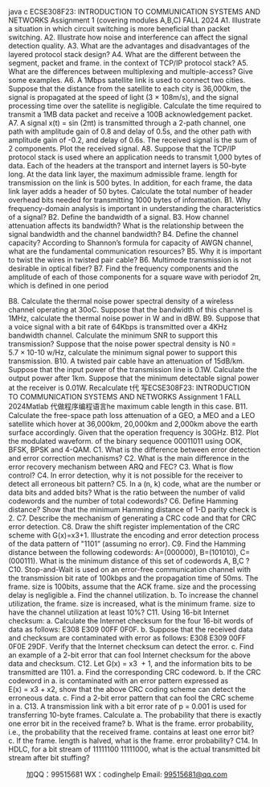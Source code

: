 java c
ECSE308F23: INTRODUCTION TO COMMUNICATION SYSTEMS AND NETWORKS
Assignment 1 (covering modules A,B,C)
FALL 2024
A1. Illustrate a situation in which circuit switching is more beneficial than packet switching.
A2. Illustrate how noise and interference can affect the signal detection quality.
A3. What are the advantages and disadvantages of the layered protocol stack design?
A4. What are the different between the segment, packet and frame. in the context of TCP/IP protocol stack?
A5. What are the differences between multiplexing and multiple-access? Give some examples.
A6. A 1Mbps satellite link is used to connect two cities. Suppose that the distance from the satellite to each city is 36,000km, the signal is propagated at the speed of light (3 × 108m/s), and the signal processing time over the satellite is negligible. Calculate the time required to transmit a 1MB data packet and receive a 100B acknowledgement packet.
A7. A signal x(t) = sin (2πt) is transmitted through a 2-path channel, one path with amplitude gain of 0.8 and delay of 0.5s, and the other path with amplitude gain of -0.2, and delay of 0.6s. The received signal is the sum of 2 components. Plot the received signal.
A8. Suppose that the TCP/IP protocol stack is used where an application needs to transmit 1,000 bytes of data. Each of the headers at the transport and internet layers is 50-byte long. At the data link layer, the maximum admissible frame. length for transmission on the link is 500 bytes. In addition, for each frame, the data link layer adds a header of 50 bytes. Calculate the total number of header overhead bits needed for transmitting 1000 bytes of information.
B1. Why frequency-domain analysis is important in understanding the characteristics of a signal?
B2. Define the bandwidth of a signal.
B3. How channel attenuation affects its bandwidth? What is the relationship between the signal bandwidth and the channel bandwidth?
B4. Define the channel capacity? According to Shannon’s formula for capacity of AWGN channel, what are the fundamental communication resources?
B5. Why it is important to twist the wires in twisted pair cable?
B6. Multimode transmission is not desirable in optical fiber?
B7. Find the frequency components and the amplitude of each of those components for a square wave with periodof 2π, which is defined in one period

B8. Calculate the thermal noise power spectral density of a wireless channel operating at 30oC. Suppose that the bandwidth of this channel is 1MHz, calculate the thermal noise power in W and in dBW.
B9. Suppose that a voice signal with a bit rate of 64Kbps is transmitted over a 4KHz bandwidth channel. Calculate the minimum SNR to support this transmission? Suppose that the noise power spectral density is N0 = 5.7 × 10-10 w/Hz, calculate the minimum signal power to support this transmission.
B10. A twisted pair cable have an attenuation of 15dB/km. Suppose that the input power of the transmission line is 0.1W. Calculate the output power after 1km. Suppose that the minimum detectable signal power at the receiver is 0.01W. Recalculate t代 写ECSE308F23: INTRODUCTION TO COMMUNICATION SYSTEMS AND NETWORKS Assignment 1 FALL 2024Matlab
代做程序编程语言he maximum cable length in this case.
B11. Calculate the free-space path loss attenuation of a GEO, a MEO and a LEO satellite which hover at 36,000km, 20,000km and 2,000km above the earth surface accordingly. Given that the operation frequency is 30GHz.
B12. Plot the modulated waveform. of the binary sequence 00011011 using OOK, BFSK, BPSK and 4-QAM.
C1. What is the difference between error detection and error correction mechanisms?
C2. What is the main difference in the error recovery mechanism between ARQ and FEC?
C3. What is flow control?
C4. In error detection, why it is not possible for the receiver to detect all erroneous bit pattern?
C5. In a (n, k) code, what are the number or data bits and added bits? What is the ratio between the number of valid codewords and the number of total codewords?
C6. Define Hamming distance? Show that the minimum Hamming distance of 1-D parity check is 2.
C7. Describe the mechanism of generating a CRC code and that for CRC error detection.
C8. Draw the shift register implementation of the CRC scheme with G(x)=x3+1. Illustrate the encoding and error detection process of the data pattern of "1101” (assuming no error).
C9. Find the Hamming distance between the following codewords: A=(000000), B=(101010), C=(000111). What is the minimum distance of this set of codewords A, B,C ?
C10. Stop-and-Wait is used on an error-free communication channel with the transmission bit rate of 100kbps and the propagation time of 50ms. The frame. size is 100bits, assume that the ACK frame. size and the processing delay is negligible
a. Find the channel utilization.
b. To increase the channel utilization, the frame. size is increased, what is the minimum frame. size to have the channel utilization at least 10%?
C11. Using 16-bit Internet checksum:
a. Calculate the Internet checksum for the four 16-bit words of data as follows: E308 E309 00FF 0F0F.
b. Suppose that the received data and checksum are contaminated with error as follows: E308 E309 00FF 0F0E 29DF. Verify that the Internet checksum can detect the error.
c. Find an example of a 2-bit error that can fool Internet checksum for the above data and checksum.
C12. Let G(x) = x3  + 1, and the information bits to be transmitted are 1101.
a. Find the corresponding CRC codeword.
b. If the CRC codeword in a. is contaminated with an error pattern expressed as E(x) = x3 + x2, show that the above CRC coding scheme can detect the erroneous data.
c. Find a 2-bit error pattern that can fool the CRC scheme in a.
C13. A transmission link with a bit error rate of p = 0.001 is used for transferring 10-byte frames. Calculate
a. The probability that there is exactly one error bit in the received frame?
b. What is the frame. error probability, i.e., the probability that the received frame. contains at least one error bit?
c. If the frame. length is halved, what is the frame. error probability?
C14. In HDLC, for a bit stream of 11111100 11111000, what is the actual transmitted bit stream after bit stuffing?







         
加QQ：99515681  WX：codinghelp  Email: 99515681@qq.com
